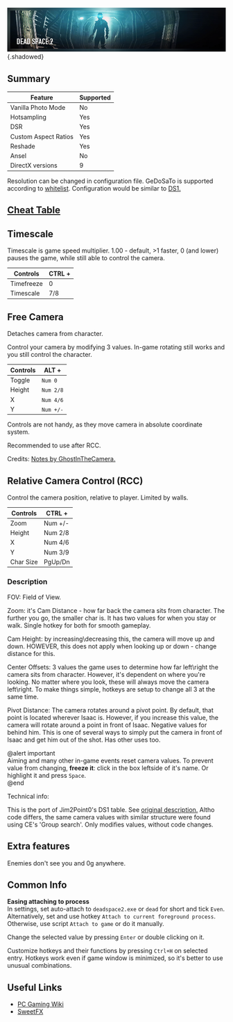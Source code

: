 ![Dead Space 2](../Images/DeadSpace2_header.png "Shot by Jim2point0"){.shadowed}

## Summary

Feature | Supported
--|--
Vanilla Photo Mode | No
Hotsampling | Yes
DSR | Yes
Custom Aspect Ratios | Yes
Reshade | Yes 
Ansel | No
DirectX versions | 9

Resolution can be changed in configuration file. GeDoSaTo is supported according to [whitelist](https://github.com/PeterTh/gedosato/blob/master/pack/config/whitelist.txt#L52). 
Configuration would be similar to [DS1.](https://steamcommunity.com/sharedfiles/filedetails/?id=604010024) 

## [Cheat Table](../CheatTables/DeadSpace2_camera.CT)

## Timescale

Timescale is game speed multiplier. 1.00 - default, >1 faster, 0 (and lower) pauses the game, while still able to control the camera. 

Controls|CTRL +
--|--
Timefreeze|0
Timescale|7/8

## Free Camera
Detaches camera from character. 

Control your camera by modifying 3 values. In-game rotating still works and you still control the character. 

Controls|ALT +
--|--
Toggle|`Num 0` 
Height|`Num 2/8`
X|`Num 4/6`
Y|`Num +/-`

Controls are not handy, as they move camera in absolute coordinate system.

Recommended to use after RCC.

Credits: [Notes by GhostInTheCamera.](https://github.com/ghostinthecamera/PhotomodeCheatTables/blob/master/WIP/Dead%20Space%202/notes.txt)

## Relative Camera Control (RCC)
Control the camera position, relative to player. Limited by walls. 

Controls|CTRL +
--|--
Zoom|Num +/-
Height|Num 2/8
X|Num 4/6
Y|Num 3/9
Char Size|PgUp/Dn


### Description

FOV: Field of View.

Zoom: it's Cam Distance - how far back the camera sits from character. The further you go, the smaller char is. It has two values for when you stay or walk. Single hotkey for both for smooth gameplay.

Cam Height: by increasing\decreasing this, the camera will move up and down. HOWEVER, this does not apply when looking up or down - change distance for this.

Center Offsets: 3 values the game uses to determine how far left\right the camera sits from character. However, it's dependent on where you're looking. No matter where you look, these will always move the camera left\right. To make things simple, hotkeys are setup to change all 3 at the same time.

Pivot Distance: The camera rotates around a pivot point. By default, that point is located wherever Isaac is. However, if you increase this value, the camera will rotate around a point in front of Isaac. Negative values for behind him. This is one of several ways to simply put the camera in front of Isaac and get him out of the shot. Has other uses too.

@alert important  
Aiming and many other in-game events reset camera values. To prevent value from changing, **freeze it**: click in the box leftside of it's name. Or highlight it and press `Space`.  
@end

Technical info: 

This is the port of Jim2Point0's DS1 table. See [original description.](https://web.archive.org/web/20141021190640/flickr.com/groups/deadendthrills/discuss/72157631765632995/) Altho code differs, the same camera values with similar structure were found using CE's 'Group search'. Only modifies values, without code changes.

## Extra features

Enemies don't see you and 0g anywhere.

## Common Info

**Easing attaching to process**  
In settings, set auto-attach to `deadspace2.exe` or `dead` for short and tick `Even`.  
Alternatively, set and use hotkey `Attach to current foreground process`.  
Otherwise, use script `Attach to game` or do it manually.

Change the selected value by pressing `Enter` or double clicking on it.

Customize hotkeys and their functions by pressing `Ctrl+H` on selected entry. Hotkeys work even if game window is minimized, so it's better to use unusual combinations.

## Useful Links

- [PC Gaming Wiki](https://www.pcgamingwiki.com/wiki/Dead_Space_2)
- [SweetFX](https://sfx.thelazy.net/games/game/30/)
